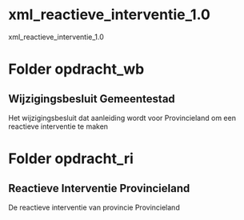 # xml_reactieve_interventie_1.0
xml_reactieve_interventie_1.0


# Folder opdracht_wb
## Wijzigingsbesluit Gemeentestad
Het wijzigingsbesluit dat aanleiding wordt voor Provincieland om een reactieve interventie te maken

# Folder opdracht_ri
## Reactieve Interventie Provincieland
De reactieve interventie van provincie Provincieland